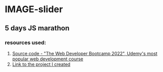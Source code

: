 # IMAGE-slider

## 5 days JS marathon

### resources used:
1. [Source code - "The Web Developer Bootcamp 2022", Udemy's most popular web development course](https://www.udemy.com/)
2. [Link to the project I created](https://verson-tech.github.io/Pricing-panel/)